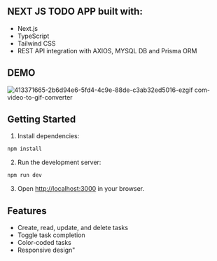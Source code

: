 ## NEXT JS TODO APP built with:
- Next.js
- TypeScript
- Tailwind CSS
- REST API integration with AXIOS, MYSQL DB and Prisma ORM

## DEMO

![413371665-2b6d94e6-5fd4-4c9e-88de-c3ab32ed5016-ezgif com-video-to-gif-converter](https://github.com/user-attachments/assets/46a66f25-c42b-40ab-afbf-93fbf035253d)


## Getting Started

1. Install dependencies:
```bash
npm install
```

2. Run the development server:
```bash
npm run dev
```

3. Open [http://localhost:3000](http://localhost:3000) in your browser.

## Features
- Create, read, update, and delete tasks
- Toggle task completion
- Color-coded tasks
- Responsive design"
